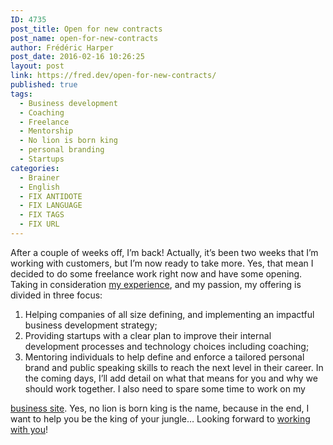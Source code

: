 ```yaml
---
ID: 4735
post_title: Open for new contracts
post_name: open-for-new-contracts
author: Frédéric Harper
post_date: 2016-02-16 10:26:25
layout: post
link: https://fred.dev/open-for-new-contracts/
published: true
tags:
  - Business development
  - Coaching
  - Freelance
  - Mentorship
  - No lion is born king
  - personal branding
  - Startups
categories:
  - Brainer
  - English
  - FIX ANTIDOTE
  - FIX LANGUAGE
  - FIX TAGS
  - FIX URL
---
```

After a couple of weeks off, I’m back! Actually, it’s been two weeks that I’m working with customers, but I’m now ready to take more. Yes, that mean I decided to do some freelance work right now and have some opening. Taking in consideration [my experience][1], and my passion, my offering is divided in three focus: 
1.  Helping companies of all size defining, and implementing an impactful business development strategy;
2.  Providing startups with a clear plan to improve their internal development processes and technology choices including coaching;
3.  Mentoring individuals to help define and enforce a tailored personal brand and public speaking skills to reach the next level in their career. In the coming days, I’ll add detail on what that means for you and why we should work together. I also need to spare some time to work on my 

[business site][2]. Yes, no lion is born king is the name, because in the end, I want to help you be the king of your jungle… Looking forward to [working with you][3]!

 [1]: https://www.linkedin.com/in/fredericharper
 [2]: https://nolionisbornking.com/
 [3]: mailto:fharper@oocz.net